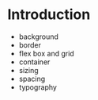 # Introduction

- background
- border
- flex box and grid
- container
- sizing
- spacing
- typography
